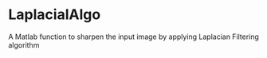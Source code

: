 # LaplacialAlgo
A Matlab function to sharpen the input image by applying Laplacian Filtering algorithm
